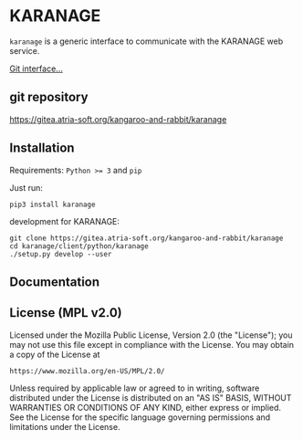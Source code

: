 KARANAGE
========

`karanage` is a generic interface to communicate with the KARANAGE web service.

[Git interface...](https://gitea.atria-soft.org/kangaroo-and-rabbit/karanage)



git repository
--------------

https://gitea.atria-soft.org/kangaroo-and-rabbit/karanage

Installation
------------

Requirements: ``Python >= 3`` and ``pip``

Just run:
```
pip3 install karanage
```

development for KARANAGE:
```
git clone https://gitea.atria-soft.org/kangaroo-and-rabbit/karanage
cd karanage/client/python/karanage
./setup.py develop --user
```

Documentation
-------------



License (MPL v2.0)
---------------------

Licensed under the Mozilla Public License, Version 2.0 (the "License");
you may not use this file except in compliance with the License.
You may obtain a copy of the License at

    https://www.mozilla.org/en-US/MPL/2.0/

Unless required by applicable law or agreed to in writing, software
distributed under the License is distributed on an "AS IS" BASIS,
WITHOUT WARRANTIES OR CONDITIONS OF ANY KIND, either express or implied.
See the License for the specific language governing permissions and
limitations under the License.

